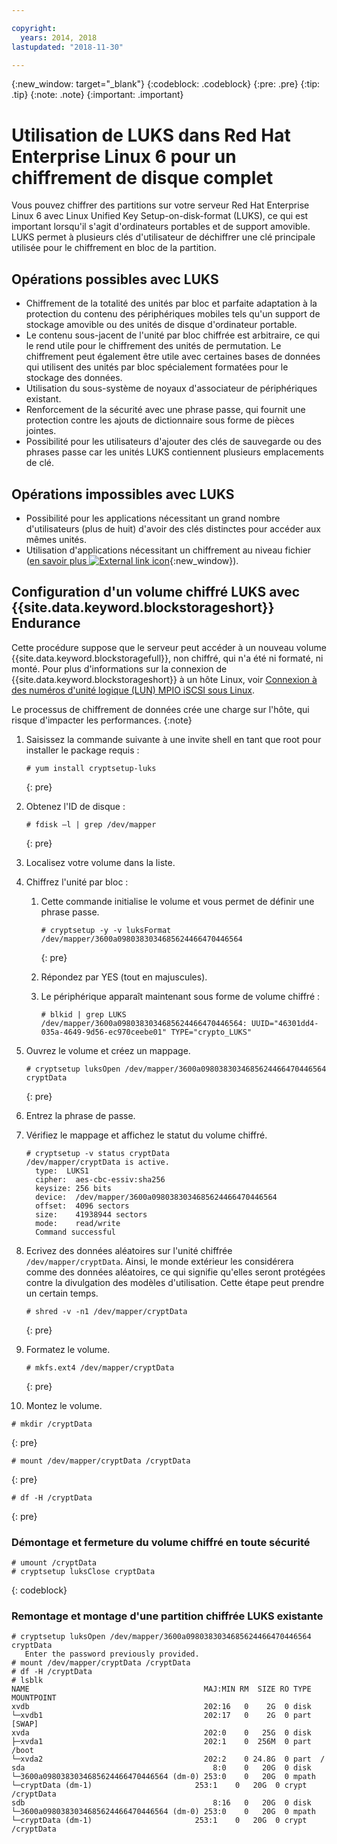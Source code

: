 ```yaml
---

copyright:
  years: 2014, 2018
lastupdated: "2018-11-30"

---
```

{:new_window: target="_blank"}
{:codeblock: .codeblock}
{:pre: .pre}
{:tip: .tip}
{:note: .note}
{:important: .important}

# Utilisation de LUKS dans Red Hat Enterprise Linux 6 pour un chiffrement de disque complet

Vous pouvez chiffrer des partitions sur votre serveur Red Hat Enterprise Linux 6 avec Linux Unified Key Setup-on-disk-format (LUKS), ce qui est important lorsqu'il s'agit d'ordinateurs portables et de support amovible. LUKS permet à plusieurs clés d'utilisateur de déchiffrer une clé principale utilisée pour le chiffrement en bloc de la partition.

## Opérations possibles avec LUKS

- Chiffrement de la totalité des unités par bloc et parfaite adaptation à la protection du contenu des périphériques mobiles tels qu'un support de stockage amovible ou des unités de disque d'ordinateur portable.
- Le contenu sous-jacent de l'unité par bloc chiffrée est arbitraire, ce qui le rend utile pour le chiffrement des unités de permutation. Le chiffrement peut également être utile avec certaines bases de données qui utilisent des unités par bloc spécialement formatées pour le stockage des données.
- Utilisation du sous-système de noyaux d'associateur de périphériques existant.
- Renforcement de la sécurité avec une phrase passe, qui fournit une protection contre les ajouts de dictionnaire sous forme de pièces jointes.
- Possibilité pour les utilisateurs d'ajouter des clés de sauvegarde ou des phrases passe car les unités LUKS contiennent plusieurs emplacements de clé.


## Opérations impossibles avec LUKS

- Possibilité pour les applications nécessitant un grand nombre d'utilisateurs (plus de huit) d'avoir des clés distinctes pour accéder aux mêmes unités.
- Utilisation d'applications nécessitant un chiffrement au niveau fichier ([en savoir plus ![External link icon](../../icons/launch-glyph.svg "External link icon")](https://access.redhat.com/documentation/en-US/Red_Hat_Enterprise_Linux/7/html/Security_Guide/sec-Encryption.html){:new_window}).

## Configuration d'un volume chiffré LUKS avec {{site.data.keyword.blockstorageshort}} Endurance

Cette procédure suppose que le serveur peut accéder à un nouveau volume {{site.data.keyword.blockstoragefull}}, non chiffré, qui n'a été ni formaté, ni monté. Pour plus d'informations sur la connexion de {{site.data.keyword.blockstorageshort}} à un hôte Linux, voir [Connexion à des numéros d'unité logique (LUN) MPIO iSCSI sous Linux](accessing_block_storage_linux.html).

Le processus de chiffrement de données crée une charge sur l'hôte, qui risque d'impacter les performances. {:note}

1. Saisissez la commande suivante à une invite shell en tant que root pour installer le package requis :   <br/>
   ```
   # yum install cryptsetup-luks
   ```
   {: pre}
2. Obtenez l'ID de disque :<br/>
   ```
   # fdisk –l | grep /dev/mapper
   ```
   {: pre}
3. Localisez votre volume dans la liste.
4. Chiffrez l'unité par bloc :

   1. Cette commande initialise le volume et vous permet de définir une phrase passe. <br/>

      ```
      # cryptsetup -y -v luksFormat /dev/mapper/3600a0980383034685624466470446564
      ```
      {: pre}

   2. Répondez par YES (tout en majuscules).

   3. Le périphérique apparaît maintenant sous forme de volume chiffré :

      ```
      # blkid | grep LUKS
      /dev/mapper/3600a0980383034685624466470446564: UUID="46301dd4-035a-4649-9d56-ec970ceebe01" TYPE="crypto_LUKS"
      ```

5. Ouvrez le volume et créez un mappage.<br/>
   ```
   # cryptsetup luksOpen /dev/mapper/3600a0980383034685624466470446564 cryptData
   ```
   {: pre}
6. Entrez la phrase de passe.
7. Vérifiez le mappage et affichez le statut du volume chiffré.   <br/>
   ```
   # cryptsetup -v status cryptData
   /dev/mapper/cryptData is active.
     type:  LUKS1
     cipher:  aes-cbc-essiv:sha256
     keysize: 256 bits
     device:  /dev/mapper/3600a0980383034685624466470446564
     offset:  4096 sectors
     size:    41938944 sectors
     mode:    read/write
     Command successful
   ```
8. Ecrivez des données aléatoires sur l'unité chiffrée `/dev/mapper/cryptData`. Ainsi, le monde extérieur les considérera comme des données aléatoires, ce qui signifie qu'elles seront protégées contre la divulgation des modèles d'utilisation. Cette étape peut prendre un certain temps.<br/>
    ```
    # shred -v -n1 /dev/mapper/cryptData
    ```
    {: pre}
9. Formatez le volume.<br/>
   ```
   # mkfs.ext4 /dev/mapper/cryptData
   ```
   {: pre}
10. Montez le volume.<br/>
   ```
   # mkdir /cryptData
   ```
   {: pre}
   ```
   # mount /dev/mapper/cryptData /cryptData
   ```
   {: pre}
   ```
   # df -H /cryptData
   ```
   {: pre}

### Démontage et fermeture du volume chiffré en toute sécurité
   ```
   # umount /cryptData
   # cryptsetup luksClose cryptData
   ```
   {: codeblock}

### Remontage et montage d'une partition chiffrée LUKS existante
   ```
   # cryptsetup luksOpen /dev/mapper/3600a0980383034685624466470446564 cryptData
      Enter the password previously provided.
   # mount /dev/mapper/cryptData /cryptData
   # df -H /cryptData
   # lsblk
   NAME                                       MAJ:MIN RM  SIZE RO TYPE  MOUNTPOINT
   xvdb                                       202:16   0    2G  0 disk
   └─xvdb1                                    202:17   0    2G  0 part  [SWAP]
   xvda                                       202:0    0   25G  0 disk
   ├─xvda1                                    202:1    0  256M  0 part  /boot
   └─xvda2                                    202:2    0 24.8G  0 part  /
   sda                                          8:0    0   20G  0 disk
   └─3600a0980383034685624466470446564 (dm-0) 253:0    0   20G  0 mpath
   └─cryptData (dm-1)                       253:1    0   20G  0 crypt /cryptData
   sdb                                          8:16   0   20G  0 disk
   └─3600a0980383034685624466470446564 (dm-0) 253:0    0   20G  0 mpath
   └─cryptData (dm-1)                       253:1    0   20G  0 crypt /cryptData
   ```

